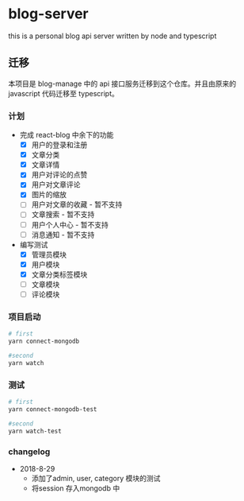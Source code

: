 # blog-server
this is a personal blog api server written by node and typescript

## 迁移
本项目是 blog-manage 中的 api 接口服务迁移到这个仓库。并且由原来的 javascript 代码迁移至 typescript。

### 计划
* 完成 react-blog 中余下的功能
  - [x] 用户的登录和注册
  - [x] 文章分类
  - [x] 文章详情
  - [x] 用户对评论的点赞
  - [x] 用户对文章评论
  - [x] 图片的缩放
  - [ ] 用户对文章的收藏 - 暂不支持
  - [ ] 文章搜索 - 暂不支持
  - [ ] 用户个人中心 - 暂不支持
  - [ ] 消息通知 - 暂不支持

* 编写测试
  - [x] 管理员模块
  - [x] 用户模块
  - [x] 文章分类标签模块
  - [ ] 文章模块
  - [ ] 评论模块

### 项目启动
```bash
# first
yarn connect-mongodb

#second
yarn watch
```

### 测试
```bash
# first
yarn connect-mongodb-test

#second
yarn watch-test
```

### changelog
* 2018-8-29
    * 添加了admin, user, category 模块的测试
    * 将session 存入mongodb 中

